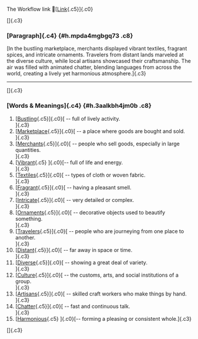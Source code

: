 The Workflow link
👏[[Link](https://www.google.com/url?q=http://www.google.com&sa=D&source=editors&ust=1760390656973902&usg=AOvVaw3cEASC9ngcCyEkyolAHArp){.c5}]{.c0}

[]{.c3}

### [Paragraph]{.c4} {#h.mpda4mgbgq73 .c8}

[In the bustling marketplace, merchants displayed vibrant textiles,
fragrant spices, and intricate ornaments. Travelers from distant lands
marveled at the diverse culture, while local artisans showcased their
craftsmanship. The air was filled with animated chatter, blending
languages from across the world, creating a lively yet harmonious
atmosphere.]{.c3}

------------------------------------------------------------------------

[]{.c3}

### [Words & Meanings]{.c4} {#h.3aalkbh4jm0b .c8}

1.  [[Bustling](https://www.google.com/url?q=http://www.google.com&sa=D&source=editors&ust=1760390656975574&usg=AOvVaw3PwJUBm2Oo90AKnCsTiu5o){.c5}]{.c0}[ --
    full of lively activity.\
    ]{.c3}
2.  [[Marketplace](https://www.google.com/url?q=http://www.google.com&sa=D&source=editors&ust=1760390656975931&usg=AOvVaw3R0xb08untJRWSwPa1AgTR){.c5}]{.c0}[ --
    a place where goods are bought and sold.\
    ]{.c3}
3.  [[Merchants](https://www.google.com/url?q=http://www.google.com&sa=D&source=editors&ust=1760390656976296&usg=AOvVaw1R4nJHPNKVvDN5rbUcgDIv){.c5}]{.c0}[ --
    people who sell goods, especially in large quantities.\
    ]{.c3}
4.  [[Vibrant](https://www.google.com/url?q=http://www.google.com&sa=D&source=editors&ust=1760390656976740&usg=AOvVaw3-V5ArhoeZmdkOrajB0hRA){.c5}
    ]{.c0}[-- full of life and energy.\
    ]{.c3}
5.  [[Textiles](https://www.google.com/url?q=http://www.google.com&sa=D&source=editors&ust=1760390656977516&usg=AOvVaw1iiNV915RezJsdUSZANOq6){.c5}]{.c0}[ --
    types of cloth or woven fabric.\
    ]{.c3}
6.  [[Fragrant](https://www.google.com/url?q=http://www.google.com&sa=D&source=editors&ust=1760390656977749&usg=AOvVaw2mF6xtdZdwGKyymJal_HIE){.c5}]{.c0}[ --
    having a pleasant smell.\
    ]{.c3}
7.  [[Intricate](https://www.google.com/url?q=http://www.google.com&sa=D&source=editors&ust=1760390656978099&usg=AOvVaw3tgKdZuYB0YFhwahMzZyBC){.c5}]{.c0}[ --
    very detailed or complex.\
    ]{.c3}
8.  [[Ornaments](https://www.google.com/url?q=http://www.google.com&sa=D&source=editors&ust=1760390656978448&usg=AOvVaw3NO0LBeeX_sRINfTlgUxQF){.c5}]{.c0}[ --
    decorative objects used to beautify something.\
    ]{.c3}
9.  [[Travelers](https://www.google.com/url?q=http://www.google.com&sa=D&source=editors&ust=1760390656978769&usg=AOvVaw0NELtW-xph_dRZABIsdS1-){.c5}]{.c0}[ --
    people who are journeying from one place to another.\
    ]{.c3}
10. [[Distant](https://www.google.com/url?q=http://www.google.com&sa=D&source=editors&ust=1760390656979153&usg=AOvVaw07vFzuXy45KW-gDCD719oL){.c5}]{.c0}[ --
    far away in space or time.\
    ]{.c3}
11. [[Diverse](https://www.google.com/url?q=http://www.google.com&sa=D&source=editors&ust=1760390656979501&usg=AOvVaw2TkT2QVEbrgCXB_TqAaMnF){.c5}]{.c0}[ --
    showing a great deal of variety.\
    ]{.c3}
12. [[Culture](https://www.google.com/url?q=http://www.google.com&sa=D&source=editors&ust=1760390656979765&usg=AOvVaw1ARMCuV8H2LVUj_hf9_iyx){.c5}]{.c0}[ --
    the customs, arts, and social institutions of a group.\
    ]{.c3}
13. [[Artisans](https://www.google.com/url?q=http://www.google.com&sa=D&source=editors&ust=1760390656980186&usg=AOvVaw0zNxQzUVQEusQM3Kzn6g1l){.c5}]{.c0}[ --
    skilled craft workers who make things by hand.\
    ]{.c3}
14. [[Chatter](https://www.google.com/url?q=http://www.google.com&sa=D&source=editors&ust=1760390656980506&usg=AOvVaw23A57AAHxapho21I30voQU){.c5}]{.c0}[ --
    fast and continuous talk.\
    ]{.c3}
15. [[Harmonious](https://www.google.com/url?q=http://www.google.com&sa=D&source=editors&ust=1760390656980749&usg=AOvVaw1zkW-6SaWhT-WFJuodj49G){.c5}
    ]{.c0}[-- forming a pleasing or consistent whole.]{.c3}

[]{.c3}
